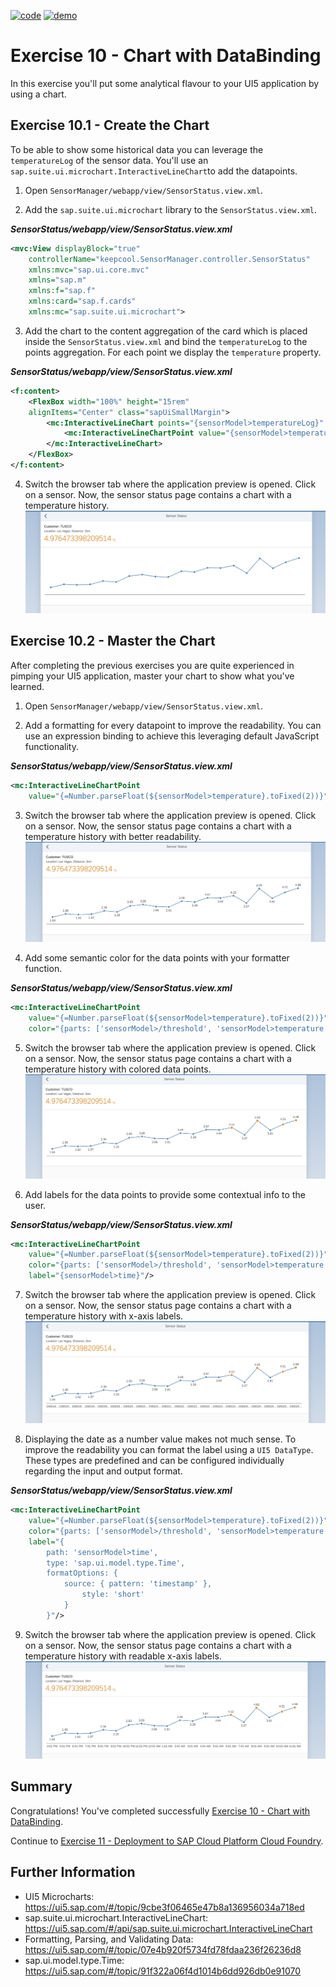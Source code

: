[![code](https://flat.badgen.net/badge/code/available/green?icon=github)](https://github.com/SAP-samples/teched2020-DEV164/tree/code/ex10/TechEd2020)
[![demo](https://flat.badgen.net/badge/demo/deployed/blue?icon=chrome)](https://sap-samples.github.io/teched2020-dev164/exercises/ex10/TechEd2020/SensorManager/webapp/)

# Exercise 10 - Chart with DataBinding

In this exercise you'll put some analytical flavour to your UI5 application by using a chart.

## Exercise 10.1 - Create the Chart

To be able to show some historical data you can leverage the `temperatureLog` of the sensor data. You'll use an `sap.suite.ui.microchart.InteractiveLineChart`to add the datapoints.

1. Open `SensorManager/webapp/view/SensorStatus.view.xml`. 

2. Add the `sap.suite.ui.microchart` library to the `SensorStatus.view.xml`.

***SensorStatus/webapp/view/SensorStatus.view.xml***

````xml
<mvc:View displayBlock="true" 
    controllerName="keepcool.SensorManager.controller.SensorStatus"
    xmlns:mvc="sap.ui.core.mvc"
    xmlns="sap.m"
    xmlns:f="sap.f"
    xmlns:card="sap.f.cards"
    xmlns:mc="sap.suite.ui.microchart">
````

3. Add the chart to the content aggregation of the card which is placed inside the `SensorStatus.view.xml` and bind the `temperatureLog` to the points aggregation. For each point we display the `temperature` property.

***SensorStatus/webapp/view/SensorStatus.view.xml***

````xml
<f:content>
    <FlexBox width="100%" height="15rem"
    alignItems="Center" class="sapUiSmallMargin">
        <mc:InteractiveLineChart points="{sensorModel>temperatureLog}" displayedPoints="20" selectionEnabled="false">
            <mc:InteractiveLineChartPoint value="{sensorModel>temperature}"/>
        </mc:InteractiveLineChart>
    </FlexBox>
</f:content>
````

4. Switch the browser tab where the application preview is opened. Click on a sensor. Now, the sensor status page contains a chart with a temperature history.
<br>![](images/10_01_0010.png)

## Exercise 10.2 - Master the Chart

After completing the previous exercises you are quite experienced in pimping your UI5 application, master your chart to show what you've learned.

1. Open `SensorManager/webapp/view/SensorStatus.view.xml`.

2. Add a formatting for every datapoint to improve the readability. You can use an expression binding to achieve this leveraging default JavaScript functionality.

***SensorStatus/webapp/view/SensorStatus.view.xml***

````xml
<mc:InteractiveLineChartPoint
    value="{=Number.parseFloat(${sensorModel>temperature}.toFixed(2))}"/>
````

3. Switch the browser tab where the application preview is opened. Click on a sensor. Now, the sensor status page contains a chart with a temperature history with better readability.
<br>![](images/10_02_0010.png)

4. Add some semantic color for the data points with your formatter function.

***SensorStatus/webapp/view/SensorStatus.view.xml***

````xml
<mc:InteractiveLineChartPoint
    value="{=Number.parseFloat(${sensorModel>temperature}.toFixed(2))}"
    color="{parts: ['sensorModel>/threshold', 'sensorModel>temperature'], formatter:'.formatValueColor'}"/>
````

5. Switch the browser tab where the application preview is opened. Click on a sensor. Now, the sensor status page contains a chart with a temperature history with colored data points.
<br>![](images/10_02_0020.png)

6. Add labels for the data points to provide some contextual info to the user.

***SensorStatus/webapp/view/SensorStatus.view.xml***

````xml
<mc:InteractiveLineChartPoint
    value="{=Number.parseFloat(${sensorModel>temperature}.toFixed(2))}"
    color="{parts: ['sensorModel>/threshold', 'sensorModel>temperature'], formatter:'.formatValueColor'}"
    label="{sensorModel>time}"/>
````

7. Switch the browser tab where the application preview is opened. Click on a sensor. Now, the sensor status page contains a chart with a temperature history with x-axis labels. 
<br>![](images/10_02_0030.png)

8. Displaying the date as a number value makes not much sense. To improve the readability you can format the label using a `UI5 DataType`. These types are predefined and can be configured individually regarding the input and output format.

***SensorStatus/webapp/view/SensorStatus.view.xml***

````xml
<mc:InteractiveLineChartPoint
    value="{=Number.parseFloat(${sensorModel>temperature}.toFixed(2))}"
    color="{parts: ['sensorModel>/threshold', 'sensorModel>temperature'], formatter:'.formatValueColor'}"
    label="{
        path: 'sensorModel>time',
        type: 'sap.ui.model.type.Time',
        formatOptions: {
            source: { pattern: 'timestamp' },
                style: 'short'
            }
        }"/>
````

9. Switch the browser tab where the application preview is opened. Click on a sensor. Now, the sensor status page contains a chart with a temperature history with readable x-axis labels. 
<br>![](images/10_02_0040.png)

## Summary

Congratulations! You've completed successfully [Exercise 10 - Chart with DataBinding](#exercise-10---chart-with-databinding).

Continue to [Exercise 11 - Deployment to SAP Cloud Platform Cloud Foundry](../ex11/README.md).


## Further Information

* UI5 Microcharts: https://ui5.sap.com/#/topic/9cbe3f06465e47b8a136956034a718ed
* sap.suite.ui.microchart.InteractiveLineChart: https://ui5.sap.com/#/api/sap.suite.ui.microchart.InteractiveLineChart
* Formatting, Parsing, and Validating Data: https://ui5.sap.com/#/topic/07e4b920f5734fd78fdaa236f26236d8
* sap.ui.model.type.Time: https://ui5.sap.com/#/topic/91f322a06f4d1014b6dd926db0e91070